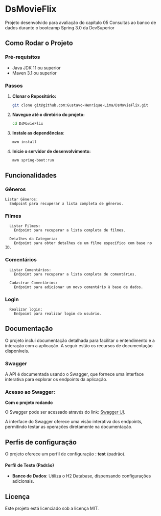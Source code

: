 # DsMovieFlix
Projeto desenvolvido para avaliação do capítulo 05 Consultas ao banco de dados durante o bootcamp Spring 3.0 da DevSuperior
## Como Rodar o Projeto

### Pré-requisitos

- Java JDK 11 ou superior
- Maven 3.1 ou superior
### Passos

1. **Clonar o Repositório:**

   ```bash
   git clone git@github.com:Gustavo-Henrique-Lima/DsMovieFlix.git

2. **Navegue até o diretório do projeto:**

    ```bash
    cd DsMovieFlix

3. **Instale as dependências:**

    ```bash
    mvn install

4. **Inicie o servidor de desenvolvimento:**

    ```bash
   mvn spring-boot:run

## Funcionalidades
   ### Gêneros

    Listar Gêneros:
      Endpoint para recuperar a lista completa de gêneros.
      
  ### Filmes

      Listar Filmes:
        Endpoint para recuperar a lista completa de filmes.
      
      Detalhes da Categoria:
        Endpoint para obter detalhes de um filme específico com base no ID.
      
  ### Comentários

      Listar Comentários:
        Endpoint para recuperar a lista completa de comentários.
      
      Cadastrar Comentários:
        Endpoint para adicionar um novo comentário à base de dados.
      
  ### Login
      Realizar login:
        Endpoint para realizar login do usuário.
        
## Documentação

  O projeto inclui documentação detalhada para facilitar o entendimento e a interação com a aplicação.
  A seguir estão os recursos de documentação disponíveis.

  ### Swagger

   A API é documentada usando o Swagger, que fornece uma interface interativa para explorar os endpoints 
  da aplicação.
  ### Acesso ao Swagger:
  **Com o projeto rodando**
  
  O Swagger pode ser acessado através do link: [Swagger UI](http://localhost:8080/swagger-ui/index.html).
  
  A interface do Swagger oferece uma visão interativa dos endpoints, permitindo testar as operações
  diretamente na documentação.

## Perfis de configuração

  O projeto oferece um perfil de configuração : **test** (padrão).

  #### **Perfil de Teste (Padrão)**
  
  - **Banco de Dados**: Utiliza o H2 Database, dispensando configurações adicionais.

## Licença
 Este projeto está licenciado sob a licença MIT.
